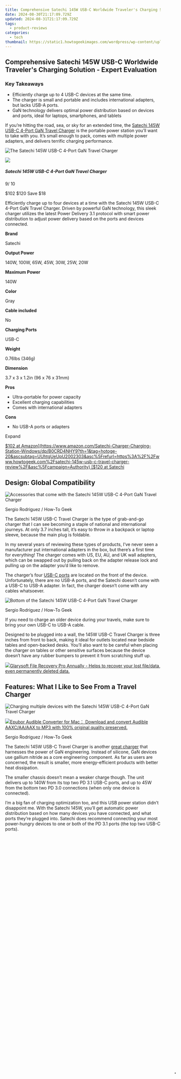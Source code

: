 ```yaml
---
title: Comprehensive Satechi 145W USB-C Worldwide Traveler's Charging Solution - Expert Evaluation
date: 2024-08-30T21:17:09.729Z
updated: 2024-08-31T21:17:09.729Z
tags:
  - product-reviews
categories:
  - tech
thumbnail: https://static1.howtogeekimages.com/wordpress/wp-content/uploads/wm/2024/03/ports-on-the-satechi-145-usb-c-4-port-gan-travel-charger-1jpg_53495778374_o.jpg
---
```


## Comprehensive Satechi 145W USB-C Worldwide Traveler's Charging Solution - Expert Evaluation

### Key Takeaways

* Efficiently charge up to 4 USB-C devices at the same time.
* The charger is small and portable and includes international adapters, but lacks USB-A ports.
* GaN technology delivers optimal power distribution based on devices and ports, ideal for laptops, smartphones, and tablets

 If you’re hitting the road, sea, or sky for an extended time, the [Satechi 145W USB-C 4-Port GaN Travel Charger](https://www.amazon.com/Satechi-Charger-Charging-Station-Windows/dp/B0CRD4NHY9?th=1&tag=hotoge-20&ascsubtag=UUhtgUeUpU2002303&asc%5Frefurl=https%3A%2F%2Fwww.howtogeek.com%2Fsatechi-145w-usb-c-travel-charger-review%2F&asc%5Fcampaign=Authority) is the portable power station you’ll want to take with you. It’s small enough to pack, comes with multiple power adapters, and delivers terrific charging performance.

![The Satechi 145W USB-C 4-Port GaN Travel Charger](https://static1.howtogeekimages.com/wordpress/wp-content/uploads/2024/03/satechi-145w-usb-c-4-port-gan-travel-charger.png) 

![](https://static1.howtogeekimages.com/wordpresshttps://static0.howtogeekimages.com/wordpress/wp-content/uploads/2024/01/htg-rec-2024-2000-1.png) 

#####  Satechi 145W USB-C 4-Port GaN Travel Charger

9/ 10 

$102 $120 Save $18 

  
Efficiently charge up to four devices at a time with the Satechi 145W USB-C 4-Port GaN Travel Charger. Driven by powerful GaN technology, this sleek charger utilizes the latest Power Delivery 3.1 protocol with smart power distribution to adjust power delivery based on the ports and devices connected.

**Brand** 

 Satechi 

**Output Power** 

 140W, 100W, 65W, 45W, 30W, 25W, 20W 

**Maximum Power** 

 140W 

**Color** 

 Gray 

**Cable included** 

 No 

**Charging Ports** 

 USB-C 

**Weight** 

 0.76lbs (346g) 

**Dimension** 

 3.7 x 3 x 1.2in (96 x 76 x 31mm) 

**Pros** 
* Ultra-portable for power capacity
* Excellent charging capabilities
* Comes with international adapters

**Cons** 
* No USB-A ports or adapters

Expand 

[$102 at Amazon](https://www.amazon.com/Satechi-Charger-Charging-Station-Windows/dp/B0CRD4NHY9?th=1&tag=hotoge-20&ascsubtag=UUhtgUeUpU2002303&asc%5Frefurl=https%3A%2F%2Fwww.howtogeek.com%2Fsatechi-145w-usb-c-travel-charger-review%2F&asc%5Fcampaign=Authority) [$120 at Satechi](https://shareasale.com/r.cfm?b=1554062&u=4338022&m=98197&urllink=https%3A%2F%2Fmalaysia-healthcare-travel-council.pxf.io%2F752oeg&afftrack=techidaily) 

##  Design: Global Compatibility

![Accessories that come with the Satechi 145W USB-C 4-Port GaN Travel Charger](https://static1.howtogeekimages.com/wordpress/wp-content/uploads/wm/2024/03/accessories-that-come-with-the-satechi-145-usb-c-4-port-gan-travel-charger-2jpg_53495624758_o.jpg) 

Sergio Rodriguez / How-To Geek

 The Satechi 145W USB-C Travel Charger is the type of grab-and-go charger that I can see becoming a staple of national and international journeys. At only 3.7 inches tall, it’s easy to throw in a backpack or laptop sleeve, because the main plug is foldable.

 In my several years of reviewing these types of products, I’ve never seen a manufacturer put international adapters in the box, but there’s a first time for everything! The charger comes with US, EU, AU, and UK wall adapters, which can be swapped out by pulling back on the adapter release lock and pulling up on the adapter you’d like to remove.

 The charger’s four [USB-C ports](https://extra-approaches.techidaily.com/2024-approved-joint-venture-campaigns-for-brands-on-video-platforms/) are located on the front of the device. Unfortunately, there are no USB-A ports, and the Satechi doesn’t come with a USB-C to USB-A adapter. In fact, the charger doesn’t come with any cables whatsoever.

![Bottom of the Satechi 145W USB-C 4-Port GaN Travel Charger](https://static1.howtogeekimages.com/wordpress/wp-content/uploads/wm/2024/03/bottom-of-the-satechi-145-usb-c-4-port-gan-travel-charger-1jpg_53495480111_o.jpg) 

Sergio Rodriguez / How-To Geek

 If you need to charge an older device during your travels, make sure to bring your own USB-C to USB-A cable.

 Designed to be plugged into a wall, the 145W USB-C Travel Charger is three inches from front to back, making it ideal for outlets located near bedside tables and open-backed desks. You’ll also want to be careful when placing the charger on tables or other sensitive surfaces because the device doesn’t have any rubber bumpers to prevent it from scratching stuff up.

<!-- affiliate ads begin -->
<a href="https://order.glarysoft.com/order/checkout.php?PRODS=35504869&QTY=1&AFFILIATE=108875&CART=1"><img src="https://secure.avangate.com/images/merchant/6734fa703f6633ab896eecbdfad8953a/products/1_FR-200-1.png" border="0">Glarysoft File Recovery Pro Annually -  Helps to recover your lost file/data, even permanently deleted data. 
</a>
<!-- affiliate ads end -->
##  Features: What I Like to See From a Travel Charger

![Charging multiple devices with the Satechi 145W USB-C 4-Port GaN Travel Charger](https://static1.howtogeekimages.com/wordpress/wp-content/uploads/wm/2024/03/charging-multiple-devices-with-the-satechi-145-usb-c-4-port-gan-travel-charger-1jpg_53495896910_o.jpg) 

<!-- affiliate ads begin -->
<a href="https://secure.2checkout.com/order/checkout.php?PRODS=4713565&QTY=1&AFFILIATE=108875&CART=1"><img src="https://www.epubor.com/images/uppic/audible-converter-interface.png" border="0">Epubor Audible Converter for Mac： Download and convert Audible AAXC/AA/AAX to MP3 with 100% original quality preserved.</a>
<!-- affiliate ads end -->
Sergio Rodriguez / How-To Geek

 The Satechi 145W USB-C Travel Charger is another [great charger](https://change-location.techidaily.com/how-to-fix-error-495-while-downloadupdating-android-apps-on-motorola-moto-g13-drfone-by-drfone-fix-android-problems-fix-android-problems/) that harnesses the power of GaN engineering. Instead of silicone, GaN devices use gallium nitride as a core engineering component. As far as users are concerned, the result is smaller, more energy-efficient products with better heat dissipation.

 The smaller chassis doesn’t mean a weaker charge though. The unit delivers up to 140W from its top two PD 3.1 USB-C ports, and up to 45W from the bottom two PD 3.0 connections (when only one device is connected).

 I’m a big fan of charging optimization too, and this USB power station didn’t disappoint me. With the Satechi 145W, you’ll get automatic power distribution based on how many devices you have connected, and what ports they’re plugged into. Satechi does recommend connecting your most power-hungry devices to one or both of the PD 3.1 ports (the top two USB-C ports).

<!-- affiliate ads begin -->
<span id="1793213">
					<video width="1080" height="1620" style="cursor:pointer"
           poster="//a.impactradius-go.com/display-clicktoplayimage/1793213.jpeg"
           onclick="if(!this.playClicked){this.play();this.setAttribute('controls',true);this.playClicked=true;}">
	   <source src="//a.impactradius-go.com/display-ad/19135-1793213">
	   <img src="//a.impactradius-go.com/display-clicktoplayimage/1793213.jpeg" style="border: none; height: 100%; width: 100%; object-fit: contain">
	</video>
	<div style="width:1080px;text-align:center"><a href="javascript:window.open(decodeURIComponent('https%3A%2F%2Ftinyland.pxf.io%2Fc%2F5597632%2F1793213%2F19135'), '_blank');void(0);">Click here</a></div>
</span>
<img height="0" width="0" src="https://imp.pxf.io/i/5597632/1793213/19135" style="position:absolute;visibility:hidden;" border="0" />
<!-- affiliate ads end -->
##  Using the Satechi 145W Travel Charger: Your Laptop’s Best Friend

![Charging multiple devices with the Satechi 145W USB-C 4-Port GaN Travel Charger](https://static1.howtogeekimages.com/wordpress/wp-content/uploads/wm/2024/03/charging-multiple-devices-with-the-satechi-145-usb-c-4-port-gan-travel-charger-3jpg_53495897135_o.jpg) 

Sergio Rodriguez / How-To Geek

 When reviewing any kind of charger, I like to give a breakdown of how much power the ports can distribute, based on how many devices are connected at one time. In the case of the Satechi 145W Travel Charger, here’s the maximum wattage you’ll receive when one, two, three, or four devices are connected to its USB-C ports:

* **1 x USB-C PD connected** \- up to 140W
* **2 x USB-C PD connected** \- up to 100W/45W
* **3 x USB-C PD connected** \- 65W/30W/45W or 100W/25W/20W
* **4 x USB-C PD connected** \- 65W/30W/25W/20W

 Most smartphones and tablets aren’t going to need more than 30W to charge quickly and efficiently. But modern laptops can handle a lot more power, and that’s what I thought the Satechi 145W was best at. With only my late 2020 MacBook Pro connected to the charger, the Satechi added 50% more battery to my laptop in just about half an hour.

 Do keep in mind that if you’re going to use the device to charge a MacBook Pro, you’ll need a MagSafe 3 power cable to achieve the 140W maximum.

 I can see the Satechi 145W being a godsend on big family vacations. Even if all your family members own the latest [iPhones or Android smartphones](https://some-techniques.techidaily.com/freedom-in-viewing-is-vlc-more-powerful-than-mpc-for-2024/), and all four ports in use, the least amount of power the Satechi can push is 20W. That’s still pretty good in my book.

<!-- affiliate ads begin -->
<a href="https://ursime.pxf.io/c/5597632/2048963/16384" target="_top" id="2048963"><img src="//a.impactradius-go.com/display-ad/16384-2048963" border="0" alt="" width="1200" height="900"/></a><img height="0" width="0" src="https://imp.pxf.io/i/5597632/2048963/16384" style="position:absolute;visibility:hidden;" border="0" />
<!-- affiliate ads end -->
##  Should You Buy the Satechi 145W USB-C 4-Port GaN Travel Charger?

 The [Satechi 145W USB-C 4-Port GaN Travel Charger](https://www.amazon.com/Satechi-Charger-Charging-Station-Windows/dp/B0CRD4NHY9?th=1&tag=hotoge-20&ascsubtag=UUhtgUeUpU2002303&asc%5Frefurl=https%3A%2F%2Fwww.howtogeek.com%2Fsatechi-145w-usb-c-travel-charger-review%2F&asc%5Fcampaign=Authority) is a bit of a pricey investment, but if you told me that for less than $130, I could own one of the most travel-friendly, powerful, and energy-efficient USB-C charging stations on the market, I think I’d make the purchase.

![The Satechi 145W USB-C 4-Port GaN Travel Charger](https://static1.howtogeekimages.com/wordpress/wp-content/uploads/2024/03/satechi-145w-usb-c-4-port-gan-travel-charger.png) 

<!-- affiliate ads begin -->
<a href="https://secure.2checkout.com/order/checkout.php?PRODS=4620778&QTY=1&AFFILIATE=108875&CART=1"><img src="https://secure.avangate.com/images/merchant/07dd4d5a72f5740ef0f035f201951476/300__250banner.jpg" border="0"></a>
<!-- affiliate ads end -->
![](https://static1.howtogeekimages.com/wordpresshttps://static0.howtogeekimages.com/wordpress/wp-content/uploads/2024/01/htg-rec-2024-2000-1.png) 

<!-- affiliate ads begin -->
<iframe id="iframe_672" src="//a.impactradius-go.com/gen-ad-code/5597632/1959812/17834/" width="720" height="300" scrolling="no" frameborder="0" marginheight="0" marginwidth="0"></iframe>
<!-- affiliate ads end -->
#####  Satechi 145W USB-C 4-Port GaN Travel Charger

9/ 10 

$102 $120 Save $18 

  
Efficiently charge up to four devices at a time with the Satechi 145W USB-C 4-Port GaN Travel Charger. Driven by powerful GaN technology, this sleek charger utilizes the latest Power Delivery 3.1 protocol with smart power distribution to adjust power delivery based on the ports and devices connected.

[$102 at Amazon](https://www.amazon.com/Satechi-Charger-Charging-Station-Windows/dp/B0CRD4NHY9?th=1&tag=hotoge-20&ascsubtag=UUhtgUeUpU2002303&asc%5Frefurl=https%3A%2F%2Fwww.howtogeek.com%2Fsatechi-145w-usb-c-travel-charger-review%2F&asc%5Fcampaign=Authority) [$120 at Satechi](https://shareasale.com/r.cfm?b=1554062&u=4338022&m=98197&urllink=https%3A%2F%2Fmalaysia-healthcare-travel-council.pxf.io%2F752oeg&afftrack=techidaily)

<ins class="adsbygoogle"
     style="display:block"
     data-ad-format="autorelaxed"
     data-ad-client="ca-pub-7571918770474297"
     data-ad-slot="1223367746"></ins>



<ins class="adsbygoogle"
     style="display:block"
     data-ad-client="ca-pub-7571918770474297"
     data-ad-slot="8358498916"
     data-ad-format="auto"
     data-full-width-responsive="true"></ins>



